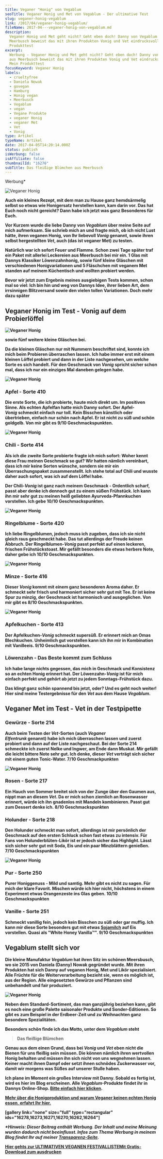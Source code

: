 ```yaml
---
title: Veganer "Honig" von Vegablum
seoTitle: Veganer Honig und Met von Vegablum - Der ultimative Test
slug: veganer-honig-vegablum
link: /2017/04/veganer-honig-vegablum/
fileName: 2017-04---veganer-honig-von-vegablum.md
description:
  Veganer Honig und Met geht nicht? Geht eben doch! Danny von Vegablum aus
  Meerbusch beweist das mit ihren Produkten Vonig und Vet eindrucksvoll -
  Produkttest
excerpt:
  Werbung - Veganer Honig und Met geht nicht? Geht eben doch! Danny von Vegablum
  aus Meerbusch beweist das mit ihren Produkten Vonig und Vet eindrucksvoll  -
  Mein Produkttest
focusKeyword: Veganer Honig
labels:
  - crueltyfree
  - Daniela Nowak
  - govegan
  - Hamburg
  - Honig vegan
  - Meerbusch
  - Vegablum
  - vegan
  - Vegane Produkte
  - veganer Honig
  - veganer Met
  - Vet
  - Vonig
type: Artikel
typeName: Artikel
date: 2017-04-05T14:20:14.000Z
status: publish
isWerbung: false
isAffiliate: false
thumbnailId: "16276"
subTitle: Das fleißige Blümchen aus Meerbusch
---
```


Werbung\*

![Veganer Honig](http://cardamonchai.com/wp-content/uploads/2017/04/33815275706_00eb7e2b15_z.jpg)

<strong>

Auch ein kleines Rezept, mit dem man zu Hause ganz hemdsärmelig selbst so etwas
wie Honigersatz herstellen kann, kam darin vor. Das hat Euch noch nicht
gereicht? Dann habe ich jetzt was ganz Besonderes für Euch.

Vor Kurzem wurde die liebe Danny von <em>Vegablum</em> über meine Seite auf mich
aufmerksam. Sie schrieb mich an und fragte mich, ob ich nicht Lust hätte, ihren
veganen Honig, von Ihr liebevoll <em>Vonig</em> genannt, sowie ihren selbst
hergestellten <em>Vet</em>, auch (das ist veganer Met) zu testen.

Natürlich war ich sofort Feuer und Flamme. Schon zwei Tage später traf ein Paket
mit allerlei Leckereien aus Meerbusch bei mir ein. 1 Glas mit Dannys Klassiker
Löwenzahnhonig, sowie fünf kleine Gläschen mit verschiedenen Honigvariationen
und 5 Fläschchen mit veganem Met standen auf meinem Küchentisch und wollten
probiert werden.

Bevor wir jetzt zum Ergebnis meines ausgiebigen Tests kommen, schon mal so viel:
Ich bin hin und weg von Dannys Idee, ihrer lieben Art, dem irrsinnigen
Blitzversand sowie den vielen tollen Variationen. Doch mehr dazu später

## Veganer Honig im Test - Vonig auf dem Probierlöffel

![Veganer Honig](http://cardamonchai.com/wp-content/uploads/2017/04/33042970013_c6c5d3a2fc_z-640x427.jpg)

sowie fünf weitere kleine Gläschen bei.

Da die kleinen Gläschen nur mit Nummern beschriftet sind, konnte ich mich beim
Probieren überraschen lassen. Ich habe immer erst mit einem kleinen Löffel
probiert und dann in der Liste nachgesehen, um welche Sorte es sich handelt. Für
den Geschmack von <em>Vonig </em>spricht sicher schon mal, dass ich nur ein
einziges Mal daneben gelegen habe.

![Veganer Honig](http://cardamonchai.com/wp-content/uploads/2017/04/33700142882_5e3a3439f3_z-640x640.jpg "Apfel-Vonig")

### Apfel - Sorte 410

Die erste Sorte, die ich probierte, haute mich direkt um. Im positiven Sinne.
Als echten Apfelfan hatte mich Danny sofort. Der Apfel-<em>Vonig </em>schmeckt
einfach nur toll. Kein Bisschen künstlich oder übertrieben, einfach nur schön
nach Apfel. Er ist nicht zu süß und schön goldgelb. Von mir gibt es <strong>9/10
Geschmackspunkten</strong>.

![Veganer Honig](http://cardamonchai.com/wp-content/uploads/2017/04/33042975453_0d7ca33bf5_z-640x640.jpg "Apfel-Vonig")

### Chili - Sorte 414

Als ich die zweite Sorte probierte fragte ich mich sofort: Woher kennt diese
Frau meinen Geschmack so gut? Wir hatten nämlich vereinbart, dass ich mir keine
Sorten wünsche, sondern sie mir ein Überraschungspaket zusammenstellt. Ich stehe
total auf Chili und wusste daher auch sofort, was ich auf dem Löffel habe.

Der Chili-<em>Vonig </em>ist ganz nach meinem Geschmack - Ordentlich scharf,
passt aber denke ich dennoch gut zu einem süßen Frühstück. Ich kann ihn mir sehr
gut zu meinen heiß geliebten Ayurveda-Pfannkuchen vorstellen. Ich gebe
<strong>10/10 Geschmackspunkten</strong>.

![Veganer Honig](http://cardamonchai.com/wp-content/uploads/2017/04/33042985173_846b4fc58a_z-640x640.jpg "Ringelblumen-Vonig")

### Ringelblume - Sorte 420

Ich liebe Ringelblumen, jedoch muss ich zugeben, dass ich sie nicht gleich raus
geschmeckt habe. Das tut allerdings der Freude keinen Abbruch. Der
Ringelblumen-<em>Vonig </em>passt perfekt auf einen leckeren, frischen
Frühstückstoast. Mir gefällt besonders die etwas herbere Note, daher gebe ich
<strong>10/10 Geschmackspunkten</strong>.

![Veganer Honig](http://cardamonchai.com/wp-content/uploads/2017/04/33042982713_7f81590086_z-640x640.jpg "Minze-Vonig")

### Minze - Sorte 416

Dieser <em>Vonig</em> kommt mit einem ganz besonderen Aroma daher. Er schmeckt
sehr frisch und harmoniert sicher sehr gut mit Tee. Er ist keine Spur zu minzig,
der Geschmack ist harmonisch und ausgeglichen. Von mir gibt es <strong>8/10
Geschmackspunkten</strong>.

![Veganer Honig](http://cardamonchai.com/wp-content/uploads/2017/04/33700146122_913f0e20b4_z-640x640.jpg "Apfelkuchen-Vonig")

### Apfelkuchen - Sorte 413

Der Apfelkuchen-<em>Vonig </em>schmeckt supersüß. Er erinnert mich an Omas
Blechkuchen. Unheimlich gut vorstellen kann ich ihn mir in Kombination mit
Vanilleeis. <strong>9/10 Geschmackspunkten</strong>.

### Löwenzahn - Das Beste kommt zum Schluss

Ich habe lange nichts gegessen, das mich in Geschmack und Konsistenz so an
echten Honig erinnert hat. Der Löwenzahn-<em>Vonig </em>ist für mich einfach
perfekt und gehört ab jetzt zu jedem Sonntags-Frühstück dazu.

Das klingt ganz schön spannend bis jetzt, oder? Und es geht noch weiter! Hier
sind meine Testergebnisse für den <em>Vet </em>aus dem Hause <em>Vegablum</em>.

## Veganer Met im Test - Vet in der Testpipette

### Gewürze - Sorte 214

Auch beim Testen der <em>Vet</em>-Sorten (auch <em>Veganer
Elfentrunk </em>genannt) habe ich mich überraschen lassen und zuerst probiert
und dann auf der Liste nachgeschaut. Bei der Sorte 214 schmeckte ich zuerst
Nelke und Ingwer, am Ende dann Muskat. Mir gefällt die leicht bittere Note sehr
gut. Ich denke, dieser <em>Vet </em>verträgt sich sicher mit einem guten
Tonic-Water. <strong>7/10 Geschmackpunkten</strong>

![Veganer Honig](http://cardamonchai.com/wp-content/uploads/2017/04/33815278446_c84aa4a956_z-640x427.jpg "Verschiedene Vet-Sorten")

### Rosen - Sorte 217

Ein Hauch von Sommer breitet sich von der Zunge über den Gaumen aus, nippt man
an diesem <em>Vet</em>. Da er mich schon ziemlich an Rosenwasser erinnert, würde
ich ihn gnadenlos mit Mandeln kombinieren. Passt gut zum Dessert denke
ich. <strong>8/10 Geschmackspunkten</strong>

### Holunder - Sorte 218

Den Holunder schmeckt man sofort, allerdings ist mir persönlich der Geschmack
auf den ersten Schluck schon fast etwas zu intensiv. Für Fans von
Holunderblüten-Likör ist er jedoch sicher das Highlight. Lässt sich sicher sehr
gut mit Soda, Eis und ein paar Minzblättern genießen.
<strong>7</strong><strong>/10 Geschmackspunkten</strong>

![Veganer Honig](http://cardamonchai.com/wp-content/uploads/2017/04/33042991233_e027a953b4_z.jpg "Auch Chili wollte probieren")

### Pur - Sorte 250

Purer Honiggenuss - Mild und samtig. Mehr gibt es nicht zu sagen. Für mich der
klare Favorit. Mischen würde ich hier nicht, höchstens in einem Experiment etwas
Orangenzeste ins Glas geben. <strong>10/10 Geschmackspunkten</strong>

### Vanille - Sorte 251

Schmeckt vanillig fein, jedoch kein Bisschen zu süß oder gar muffig. Ich kann
mir diese Sorte besonders gut mit etwas
<a href="http://cardamonchai.com/2014/12/diy-sojamilch/" target="_blank" rel="noopener">Sojamilch</a> auf
Eis vorstellen. Quasi als "White Honey Vanilla™". <strong>9/10
Geschmackspunkten</strong>

## Vegablum stellt sich vor

Die kleine Manufaktur <em>Vegablum </em>hat ihren Sitz im schönen Meersbusch, wo
sie 2015 von Daniela (Danny) Nowak gegründet wurde. Mit ihren Produkten hat sich
Danny auf veganen Honig, Met und Likör spezialisiert. Alle Früchte für die
Weiterverarbeitung bezieht sie, wenn es möglich ist, aus der Region. Alle
eingesetzten Gewürze und Pflanzen sind unbehandelt und fair produziert.

![Veganer Honig](http://cardamonchai.com/wp-content/uploads/2017/04/33856458255_a5da406727_z.jpg "Vielen Dank! <3")

Neben dem Standard-Sortiment, das man ganzjährig beziehen kann, gibt es noch
eine große Palette saisonaler Produkte und Sonder-Editionen. So gibt es zum
Beispiel in der Erdbeer-Zeit und zu Weihnachten ganz besondere Spezialitäten.

Besonders schön finde ich das Motto, unter dem <em>Vegablum </em>steht

<blockquote>Das fleißige Blümchen</blockquote>

Genau aus dem einen Grund, dass bei <em>Vonig </em>und <em>Vet </em>eben nicht
die Bienen für uns fleißig sein müssen. Die können nämlich ihren wertvollen
Honig behalten und müssen ihn sich nicht von uns wegnehmen lassen. Keiner macht
ihnen Dampf oder setzt ihnen schnödes Zuckerwasser vor, damit wir morgens was
Süßes auf unserer Stulle haben.

Ich plane im Moment ein großes Interview mit Danny. Sobald es fertig ist, wird
es hier im Blog erscheinen. Alle <em>Vegablum</em>-Produkte findet ihr in Dannys
Online-Shop. <a href="http://vegablum.de/" target="_blank" rel="noopener">Bitte
einfach hier klicken</a>.

<a href="http://cardamonchai.com/2014/10/honig-das-ist-jetzt-aber-wirklich-ubertrieben-oder/">Mehr
über die Honigproduktion und warum Veganer keinen echten Honig essen, erfahrt
Ihr hier.</a>

[gallery link="none" size="full" type="rectangular"
ids="16278,16273,16271,16270,16262,16264"]

<em>\*Hinweis: Dieser Beitrag enthält Werbung. Der Inhalt und meine Meinung
wurden dadurch nicht beeinflusst. Infos zum Thema Werbung in meinem Blog findet
Ihr auf meiner
<a href="https://cardamonchai.com/werbung/">Transparenz-Seite</a>.</em>

<a class="banner banner-green" href="/2015/03/die-ultimative-vegane-festivalliste"><span class="head">Hier
gehts zur ULTIMATIVEN VEGANEN FESTIVALLISTE</span><span class="text">Mit
Gratis-Download zum ausdrucken</span></a>
